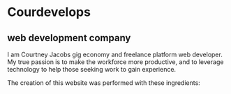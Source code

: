 # Courdevelops 

## web development company

I am Courtney Jacobs gig economy and freelance platform web developer.  My true passion is to make the workforce more productive, 
and to leverage technology to help those seeking work to gain experience.

The creation of this website was performed with these ingredients:



